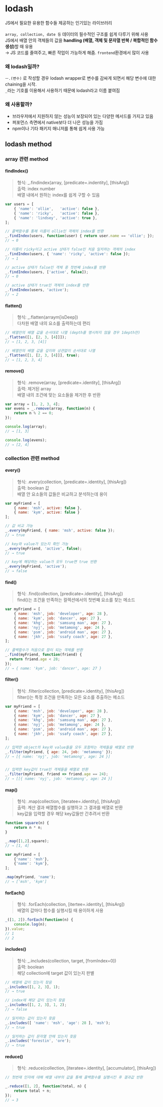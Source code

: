 # lodash

JS에서 필요한 유용한 함수들 제공하는 인기있는 라이브러리   
<br>
`array, collection, date 등` 데이터의 필수적인 구조를 쉽게 다루기 위해 사용   
JS에서 배열 안의 객체들의 값을 <b>handling (배열, 객체 및 문자열 반복 / 복합적인 함수 생성)</b>할 때 유용   
→ JS 코드를 줄여주고, 빠른 작업이 가능하게 해줌. `frontend`환경에서 많이 사용

  
### 왜 lodash일까?
`ㅡ.(변수)` 로 작성할 경우 lodash wrapper로 변수를 감싸게 되면서 해당 변수에 대한 chaining을 시작.   
`_`라는 기호를 이용해서 사용하기 때문에 lodash라고 이름 붙여짐

### 왜 사용할까?
- 브라우저에서 지원하지 않는 성능이 보장되어 있는 다양한 메서드를 가지고 있음
- 퍼포먼스 측면에서 native보다 더 나은 성능을 가짐
- npm이나 기타 패키지 매니저를 통해 쉽게 사용 가능

## lodash method

### array 관련 method

#### findIndex()
> 형식: _.findindex(array, [predicate=.indentity], [thisArg])   
> 출력: index number   
> 배열 내에서 원하는 index를 쉽게 구할 수 있음

```js
var users = [
    { 'name': 'ollie',   'active': false },
    { 'name': 'ricky',   'active': false },
    { 'name': 'lindsey', 'active': true },
];

// 콜백함수를 통해 이름이 ollie인 객체의 index를 반환
_.findIndex(users, function(user) { return user.name == 'ollie'; });
// → 0

// 이름이 ricky이고 active 상태가 false인 처음 일치하는 객체의 index 
_.findIndex(users, { 'name': 'ricky', 'active': false });
// → 1

// active 상태가 false인 객체 중 첫번째 index를 반환
_.findIndex(users, ['active', false]);
// → 0

// active 상태가 true인 객체의 index를 반환
_.findIndex(users, 'active');
// → 2
```

#### flatten()
> 형식: _.flatten(arraym[isDeep])   
> 다차원 배열 내의 요소를 출력하는데 편리

```js
// 배열안의 배열 값을 순서대로 나열 (depth를 명시하지 않을 경우 1depth만)
_.flatten([1, [2, 3, [4]]]);
// → [1, 2, 3, [4]]

// 배열안의 배열 값을 깊이와 상관없이 순서대로 나열
_.flatten([1, [2, 3, [4]]], true);
// → [1, 2, 3, 4]
```

#### remove()
> 형식: .remove(array, [predicate=.identity], [thisArg])   
> 출력: 제거된 array   
> 배열 내의 조건에 맞는 요소들을 제거한 후 반환

```js
var array = [1, 2, 3, 4];
var evens = _.remove(array, function(n) {
    return n % 2 == 0; 
});

console.log(array);
// → [1, 3]

console.log(evens);
// → [2, 4]
```

### collection 관련 method

#### every()
> 형식: .every(collection, [predicate=.identity], [thisArg])   
> 출력: boolean 값   
> 배열 안 요소들의 값들은 비교하고 분석하는데 용이

```js
var myFriend = [
    { name: 'msh', active: false },
    { name: 'kym', active: false }
];

// 값 비교 가능
_.every(myFriend, { name: 'msh', active: false });
// → true

// key와 value가 있는지 확인 가능
_.every(myFriend, 'active', false);
// → true

// key에 해당하는 value가 모두 true면 true 반환
_.every(myFriend, 'active');
// → false
```

#### find()
> 형식: .find(collection, [predicate=.identity], [thisArg])   
> find()는 조건을 만족하는 컬렉션에서의 첫번째 요소를 찾는 메소드

```js
var myFriend = [
    { name: 'msh', job: 'developer', age: 28 },
    { name: 'kym', job: 'dancer', age: 27 },
    { name: 'khg', job: 'samsung man', age: 27 },
    { name: 'nyj', job: 'metamong', age: 24 },
    { name: 'psm', job: 'android man', age: 27 },
    { name: 'jkh', job: 'ssafy coach', age: 27 },
];

// 콜백함수가 처음으로 참이 되는 객체를 반환
_.find(myFriend, function(friend) {
  return friend.age < 28;
});
// → { name: 'kym', job: 'dancer', age: 27 }
```

#### filter()
> 형식: .filter(collection, [predicate=.identity], [thisArg])   
> filter()는 특정 조건을 만족하는 모든 요소를 추출하는 메소드

```js
var myFriend = [
    { name: 'msh', job: 'developer', age: 28 },
    { name: 'kym', job: 'dancer', age: 27 },
    { name: 'khg', job: 'samsung man', age: 27 },
    { name: 'nyj', job: 'metamong', age: 24 },
    { name: 'psm', job: 'android man', age: 27 },
    { name: 'jkh', job: 'ssafy coach', age: 27 },
];

// 입력한 object의 key와 value들을 모두 포함하는 객체들을 배열로 반환
_.filter(myFriend, { age: 24, job: 'metamong' });
// → [{ name: 'nyj', job: 'metamong', age: 24 }]


// 입력한 key값이 true인 객체들을 배열로 반환
_.filter(myFriend, friend => friend.age == 24);
// → [[{ name: 'nyj', job: 'metamong', age: 24 }]
```

#### map()
> 형식: .map(collection, [iteratee=.identity], [thisArg])   
> 출력: 계산 결과 배열함수를 실행하고 그 결과를 배열로 반환  
> key값을 입력할 경우 해당 key값들만 간추려서 반환

```js
function square(n) {
    return n * n;
}

_.map([1,2],square);
// → [1, 4]

var myFriend = [
    {'name': 'msh'},
    {'name': 'kym'},
];

.map(myFriend, 'name');
// → ['msh', 'kym']
```

#### forEach()
> 형식: .forEach(collection, [itertee=.identity], [thisArg])   
> 배열의 값마다 함수를 실행시킬 때 용이하게 사용

```js
_([1, 2]).forEach(function(n) {
    console.log(n);
}).value;
// 1
// 2
```

#### includes()
> 형식: _.includes(collection, target, [fromIndex=0])   
> 출력: boolean   
> 해당 collection에 target 값이 있는지 판별

```js
// 배열에 값이 있는지 찾음
_.includes([1, 2, 3], 1);
// → true

// index에 해당 값이 있는지 찾음
_.includes([1, 2, 3], 1, 2);
// → false

// 일치하는 값이 있는지 찾음
_.includes([ 'name': 'msh', 'age': 28 ], 'msh');
// → true

// 일치하는 값이 문자열 안에 있는지 찾음
_.includes('forestin', 'ore');
// → true
```

#### reduce()
> 형식: .reduce(collection, [iteratee=.identity], [accumulator], [thisArg])

```js
// 첫번재 인자에 대해 배열 내부의 값을 통해 콜백함수를 실행시킨 후 결과값 반환

_.reduce([1, 2], function(total, n) {
    return total + n;
});
// → 3
```
